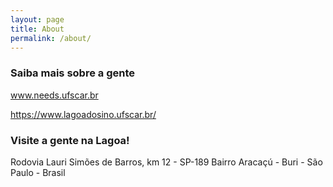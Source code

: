 ```yaml
---
layout: page
title: About
permalink: /about/
---
```


### Saiba mais sobre a gente

www.needs.ufscar.br

https://www.lagoadosino.ufscar.br/

### Visite a gente na Lagoa!

Rodovia Lauri Simões de Barros, km 12 - SP-189
Bairro Aracaçú - Buri - São Paulo - Brasil
